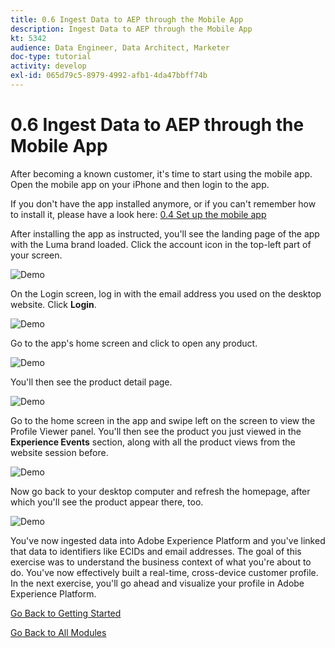 ```yaml
---
title: 0.6 Ingest Data to AEP through the Mobile App
description: Ingest Data to AEP through the Mobile App
kt: 5342
audience: Data Engineer, Data Architect, Marketer
doc-type: tutorial
activity: develop
exl-id: 065d79c5-8979-4992-afb1-4da47bbff74b
---
```

# 0.6 Ingest Data to AEP through the Mobile App

After becoming a known customer, it's time to start using the mobile app. Open the mobile app on your iPhone and then login to the app.

If you don't have the app installed anymore, or if you can't remember how to install it, please have a look here: [0.4 Set up the mobile app](ex4.md)

After installing the app as instructed, you'll see the landing page of the app with the Luma brand loaded. Click the account icon in the top-left part of your screen.
  
![Demo](./images/app_hp.png)

On the Login screen, log in with the email address you used on the desktop website. Click **Login**.
  
![Demo](./images/app_acc.png)

Go to the app's home screen and click to open any product.
  
![Demo](./images/app_hp.png)

You'll then see the product detail page.
  
![Demo](./images/app_carst.png)

Go to the home screen in the app and swipe left on the screen to view the Profile Viewer panel. You'll then see the product you just viewed in the **Experience Events** section, along with all the product views from the website session before.
 
![Demo](./images/app_after_carst.png)

Now go back to your desktop computer and refresh the homepage, after which you'll see the product appear there, too.
  
![Demo](./images/lb_x_aftermobile.png)

You've now ingested data into Adobe Experience Platform and you've linked that data to identifiers like ECIDs and email addresses. The goal of this exercise was to understand the business context of what you're about to do. You've now effectively built a real-time, cross-device customer profile. In the next exercise, you'll go ahead and visualize your profile in Adobe Experience Platform.

[Go Back to Getting Started](getting-started.md)

[Go Back to All Modules](./)

